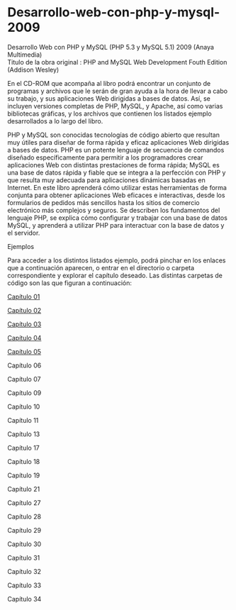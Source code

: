 # Desarrollo-web-con-php-y-mysql-2009
Desarrollo Web con PHP y MySQL (PHP 5.3 y MySQL 5.1) 2009 (Anaya Multimedia)  
Titulo de la obra original : PHP and MySQL Web Development Fouth Edition (Addison Wesley)

En el CD-ROM que acompaña al libro podrá encontrar un conjunto de programas y archivos que le serán
de gran ayuda a la hora de llevar a cabo su trabajo, y sus aplicaciones Web dirigidas a bases de datos.
Así, se incluyen versiones completas de PHP, MySQL, y Apache, así como varias bibliotecas gráficas, y
los archivos que contienen los listados ejemplo desarrollados a lo largo del libro.

PHP y MySQL son conocidas tecnologías de código abierto que resultan muy útiles para diseñar de forma rápida y eficaz aplicaciones Web dirigidas a bases de datos. PHP es un potente lenguaje de secuencia de comandos diseñado específicamente para permitir a los programadores crear aplicaciones Web con distintas prestaciones de forma rápida; MySQL es una base de datos rápida y fiable que se integra a la perfección con PHP y que resulta muy adecuada para aplicaciones dinámicas
basadas en Internet.
En este libro aprenderá cómo utilizar estas herramientas de forma conjunta para obtener aplicaciones Web eficaces e interactivas, desde los formularios de pedidos más sencillos hasta los sitios de comercio electrónico más complejos y seguros. Se describen los fundamentos del lenguaje PHP, se explica cómo configurar y trabajar con una base de datos MySQL, y aprenderá a utilizar PHP para interactuar con la base de datos y el servidor.


Ejemplos

Para acceder a los distintos listados ejemplo, podrá pinchar en los enlaces que a continuación aparecen,
o entrar en el directorio o carpeta correspondiente y explorar el capítulo deseado.
Las distintas carpetas de código son las que figuran a continuación:



[Capítulo 01](https://github.com/jbb21/Desarrollo-Web-con-Php-y-Mysql-2009/tree/main/Ejemplos/Chapter%2001)

[Capítulo 02](https://github.com/jbb21/Desarrollo-Web-con-Php-y-Mysql-2009/tree/main/Ejemplos/Chapter%2002)

[Capítulo 03](https://github.com/jbb21/Desarrollo-Web-con-Php-y-Mysql-2009/tree/main/Ejemplos/Chapter%2003)

[Capítulo 04](https://github.com/jbb21/Desarrollo-Web-con-Php-y-Mysql-2009/tree/main/Ejemplos/Chapter%2004)

[Capítulo 05](https://github.com/jbb21/Desarrollo-Web-con-Php-y-Mysql-2009/tree/main/Ejemplos/Chapter%2005)

Capítulo 06

Capítulo 07

Capítulo 09

Capítulo 10

Capítulo 11

Capítulo 13

Capítulo 17

Capítulo 18

Capítulo 19

Capítulo 21

Capítulo 27

Capítulo 28

Capítulo 29

Capítulo 30

Capítulo 31

Capítulo 32

Capítulo 33

Capítulo 34
